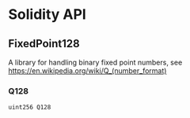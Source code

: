 # Solidity API

## FixedPoint128

A library for handling binary fixed point numbers, see https://en.wikipedia.org/wiki/Q_(number_format)

### Q128

```solidity
uint256 Q128
```

